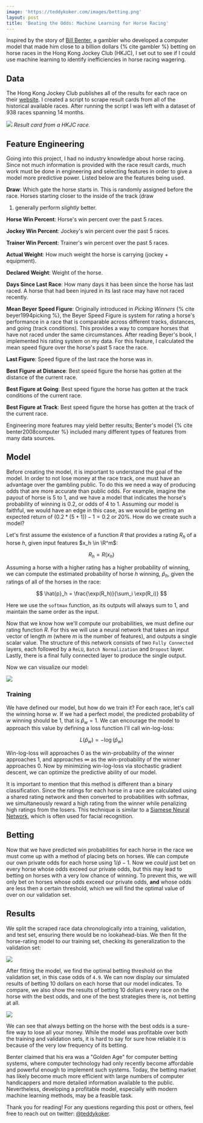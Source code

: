 ```yaml
---
image: 'https://teddykoker.com/images/betting.png'
layout: post
title: 'Beating the Odds: Machine Learning for Horse Racing'
---
```


Inspired by the story of [Bill
Benter](https://en.wikipedia.org/wiki/Bill_Benter), a gambler who
developed a computer model that made him close to a billion dollars {% cite
gambler %}
betting on horse races in the Hong Kong Jockey Club (HKJC), I set out to
see if I could use machine learning to identify inefficiencies in horse
racing wagering. <!--more-->

## Data

The Hong Kong Jockey Club publishes all of the results for each race on
their [website](https://racing.hkjc.com/racing/english/index.aspx). I
created a script to scrape result cards from all of the historical
available races. After running the script I was left with a dataset of
938 races spanning 14 months.

![](/images/hkjc.png) *Result card from a HKJC race.*

## Feature Engineering

Going into this project, I had no industry knowledge about horse racing.
Since not much information is provided with the race result cards, much
work must be done in engineering and selecting features in order to give
a model more predictive power. Listed below are the features being used.

**Draw**: Which gate the horse starts in. This is randomly assigned
before the race. Horses starting closer to the inside of the track (draw
1) generally perform *slightly* better.

**Horse Win Percent**: Horse's win percent over the past 5 races.

**Jockey Win Percent**: Jockey's win percent over the past 5 races.

**Trainer Win Percent**: Trainer's win percent over the past 5 races.

**Actual Weight**: How much weight the horse is carrying (jockey +
equipment).

**Declared Weight**: Weight of the horse.

**Days Since Last Race**: How many days it has been since the horse has
last raced. A horse that had been injured in its last race may have not
raced recently.

**Mean Beyer Speed Figure**: Originally introduced in *Picking Winners* {% cite
beyer1994picking %}, the Beyer Speed Figure is system for rating a horse's
performance in a race that is comparable across different tracks, distances, and
going (track conditions). This provides a way to compare horses that have not
raced under the same circumstances. After reading Beyer's book, I implemented
his rating system on my data. For this feature, I calculated the mean speed
figure over the horse's past 5 race the race.

**Last Figure**: Speed figure of the last race the horse was in.

**Best Figure at Distance**: Best speed figure the horse has gotten at
the distance of the current race.

**Best Figure at Going**: Best speed figure the horse has gotten at the
track conditions of the current race.

**Best Figure at Track**: Best speed figure the horse has gotten at the
track of the current race.

Engineering more features may yield better results; Benter's model {% cite
benter2008computer %} included many different types of features from many
data sources.

## Model

Before creating the model, it is important to understand the goal of the
model. In order to not lose money at the race track, one must have an
advantage over the gambling public. To do this we need a way of
producing odds that are more accurate than public odds. For example,
imagine the payout of horse is 5 to 1, and we have a model that
indicates the horse's probability of winning is 0.2, or odds of 4 to 1.
Assuming our model is faithful, we would have an edge in this case, as
we would be getting an expected return of $(0.2 * (5 + 1)) - 1 = 0.2$ or
20%. How do we create such a model?

Let's first assume the existence of a function $R$ that provides a
rating $R_h$ of a horse $h$, given input features $x_h \in \R^m$:

$$ R_h = R(x_h) $$

Assuming a horse with a higher rating has a higher probability of
winning, we can compute the estimated probability of horse $h$ winning,
$\hat{p}_h$, given the ratings of all of the horses in the race:

$$ \hat{p}_h = \frac{\exp(R_h)}{\sum_i \exp(R_i)} $$

Here we use the `softmax` function, as its outputs will always sum to 1,
and maintain the same order as the input.

Now that we know how we'll compute our probabilities, we must define our
rating function $R$. For this we will use a neural network that takes an
input vector of length $m$ (where $m$ is the number of features), and
outputs a single scalar value. The structure of this network consists of
two `Fully Connected` layers, each followed by a `ReLU`,
`Batch Normalization` and `Dropout` layer. Lastly, there is a final
fully connected layer to produce the single output.

Now we can visualize our model:

![](/images/horse_probs.png)

### Training

We have defined our model, but how do we train it? For each race, let's
call the winning horse $w$. If we had a perfect model, the predicted
probability of $w$ winning should be 1, that is $\hat{p}_w = 1$. We can
encourage the model to approach this value by defining a loss function
I'll call win-log-loss:

$$ L(\hat{p}_w) = -\log(\hat{p}_w) $$

Win-log-loss will approaches 0 as the win-probability of the winner
approaches 1, and approaches $\infty$ as the win-probability of the
winner approaches 0. Now by minimizing win-log-loss via stochastic
gradient descent, we can optimize the predictive ability of our model.

It is important to mention that this method is different than a binary
classification. Since the ratings for each horse in a race are
calculated using a shared rating network and then converted to
probabilities with softmax, we simultaneously reward a high rating from
the winner while penalizing high ratings from the losers. This technique
is similar to a [Siamese Neural
Network](https://en.wikipedia.org/wiki/Siamese_neural_network), which is
often used for facial recognition.

## Betting

Now that we have predicted win probabilities for each horse in the race
we must come up with a method of placing bets on horses. We can compute
our own private odds for each horse using $1/\hat{p} - 1$. Now we
*could* just bet on every horse whose odds exceed our private odds, but
this may lead to betting on horses with a very low chance of winning. To
prevent this, we will only bet on horses whose odds exceed our private
odds, **and** whose odds are less then a certain threshold, which we
will find the optimal value of over on our validation set.

## Results

We split the scraped race data chronologically into a training,
validation, and test set, ensuring there would be no lookahead-bias. We
then fit the horse-rating model to our training set, checking its
generalization to the validation set:

![](/images/horse_train.png)

After fitting the model, we find the optimal betting threshold on the
validation set, in this case odds of `4.9`. We can now display our
simulated results of betting 10 dollars on each horse that our model
indicates. To compare, we also show the results of betting 10 dollars
every race on the horse with the best odds, and one of the best
strategies there is, not betting at all.

![](/images/betting.png)

We can see that always betting on the horse with the best odds is a
sure-fire way to lose all your money. While the model was profitable
over both the training and validation sets, it is hard to say for sure
how reliable it is because of the very low frequency of its betting.

Benter claimed that his era was a "Golden Age" for computer betting
systems, where computer technology had only recently become affordable
and powerful enough to implement such systems. Today, the betting market
has likely become much more efficient with large numbers of computer
handicappers and more detailed information available to the public.
Nevertheless, developing a profitable model, especially with modern
machine learning methods, may be a feasible task.

Thank you for reading! For any questions regarding this post or others,
feel free to reach out on twitter:
[@teddykoker](https://twitter.com/teddykoker).
